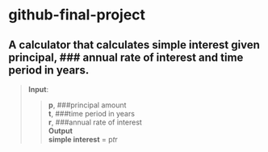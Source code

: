# github-final-project
## A calculator that calculates simple interest given principal, ### annual rate of interest and time period in years.<br>

>**Input**:<br>
  >> **p**, ###principal amount<br>
   >>**t**, ###time period in years<br>
   >>**r**, ###annual rate of interest<br>
>**Output**<br>
   >>**simple interest** = p*t*r<br>
